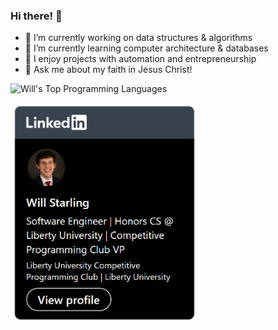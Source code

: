### Hi there! 👋
- 🔭 I’m currently working on data structures & algorithms
- 🌱 I’m currently learning computer architecture & databases
- 🤔 I enjoy projects with automation and entrepreneurship
- 💬 Ask me about my faith in Jesus Christ!

<img alt="Will's Top Programming Languages"  width=350 src="https://denvercoder1-github-readme-stats.vercel.app/api/top-langs/?username=willisaur&langs_count=8&layout=compact&theme=react&bg_color=121D2F&title_color=2F81D7&border_color=01072e"/>
<!--<img src="./Work-life balance.gif" alt="Work-life balance gif" height="200px" data-target="animated-image.originalImage">-->

<a href="https://www.linkedin.com/in/willstarling/"><img src="./LinkedIn.png" width="300" /></a>
